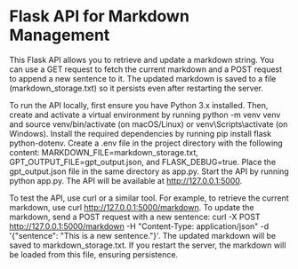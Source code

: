 # Flask API for Markdown Management
This Flask API allows you to retrieve and update a markdown string. You can use a GET request to fetch the current markdown and a POST request to append a new sentence to it. The updated markdown is saved to a file (markdown_storage.txt) so it persists even after restarting the server.

To run the API locally, first ensure you have Python 3.x installed. Then, create and activate a virtual environment by running python -m venv venv and source venv/bin/activate (on macOS/Linux) or venv\Scripts\activate (on Windows). Install the required dependencies by running pip install flask python-dotenv. Create a .env file in the project directory with the following content: MARKDOWN_FILE=markdown_storage.txt, GPT_OUTPUT_FILE=gpt_output.json, and FLASK_DEBUG=true. Place the gpt_output.json file in the same directory as app.py. Start the API by running python app.py. The API will be available at http://127.0.0.1:5000.

To test the API, use curl or a similar tool. For example, to retrieve the current markdown, use curl http://127.0.0.1:5000/markdown. To update the markdown, send a POST request with a new sentence: curl -X POST http://127.0.0.1:5000/markdown -H "Content-Type: application/json" -d '{"sentence": "This is a new sentence."}'. The updated markdown will be saved to markdown_storage.txt. If you restart the server, the markdown will be loaded from this file, ensuring persistence.
